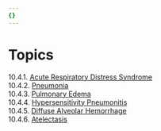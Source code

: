 ```yaml
---
{}
---
```

   
# Topics   
10.4.1. [Acute Respiratory Distress Syndrome](../../Critical%20Care%20Medicine/10.%20Pulmonary%20Disorders%20in%20Critical%20Care/Index/Acute%20Respiratory%20Distress%20Syndrome.md)   
10.4.2. [Pneumonia](../../Pulmonary%20Medicine/05.%20Infections/05.3.%20Common%20Syndromes%20of%20Pulmonary%20Infection.md)   
10.4.3. [Pulmonary Edema](/not_created.md)   
10.4.4. [Hypersensitivity Pneumonitis](../../Pulmonary%20Medicine/02.%20Diseases%20of%20the%20Lung%20Parenchyma/Diffuse%20Parenchymal%20Lung%20Disease/Granulomatous%20Interstitial%20Lung%20Disease/Hypersensitivity%20Pneumonitis.md)   
10.4.5. [Diffuse Alveolar Hemorrhage](/not_created.md)   
10.4.6. [Atelectasis](/not_created.md)